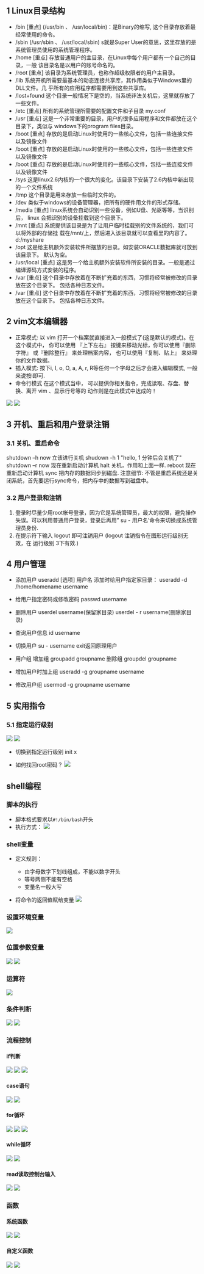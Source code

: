 ## 1 Linux目录结构
- /bin [重点] 
(/usr/bin 、 /usr/local/bin)：是Binary的缩写, 这个目录存放着最经常使用的命令。
- /sbin (/usr/sbin 、 /usr/local/sbin)
s就是Super User的意思，这里存放的是系统管理员使用的系统管理程序。
- /home [重点]
存放普通用户的主目录，在Linux中每个用户都有一个自己的目录，一般
该目录名是以用户的账号命名的。
- /root [重点]
该目录为系统管理员，也称作超级权限者的用户主目录。
- /lib
系统开机所需要最基本的动态连接共享库，其作用类似于Windows里的DLL文件。几
乎所有的应用程序都需要用到这些共享库。
- /lost+found
这个目录一般情况下是空的，当系统非法关机后，这里就存放了一些文件。
- /etc [重点]
所有的系统管理所需要的配置文件和子目录 my.conf
- /usr [重点]
这是一个非常重要的目录，用户的很多应用程序和文件都放在这个目录下，类似与
windows下的program files目录。
- /boot [重点]
存放的是启动Linux时使用的一些核心文件，包括一些连接文件以及镜像文件
- /boot [重点]
存放的是启动Linux时使用的一些核心文件，包括一些连接文件以及镜像文件
- /boot [重点]
存放的是启动Linux时使用的一些核心文件，包括一些连接文件以及镜像文件
-  /sys
这是linux2.6内核的一个很大的变化。该目录下安装了2.6内核中新出现的一个文件系统
- /tmp
这个目录是用来存放一些临时文件的。
- /dev
类似于windows的设备管理器，把所有的硬件用文件的形式存储。
- /media [重点]
linux系统会自动识别一些设备，例如U盘、光驱等等，当识别后， linux
会把识别的设备挂载到这个目录下。
-  /mnt [重点]
系统提供该目录是为了让用户临时挂载别的文件系统的，我们可以将外部的存储挂
载在/mnt/上，然后进入该目录就可以查看里的内容了。 d:/myshare
-  /opt
这是给主机额外安装软件所摆放的目录。如安装ORACLE数据库就可放到该目录下。
默认为空。
- /usr/local [重点]
这是另一个给主机额外安装软件所安装的目录。一般是通过编译源码方式安装的程序。
- /var [重点]
这个目录中存放着在不断扩充着的东西，习惯将经常被修改的目录放在这个目录下。
包括各种日志文件。
- /var [重点]
这个目录中存放着在不断扩充着的东西，习惯将经常被修改的目录放在这个目录下。
包括各种日志文件。

## 2 vim文本编辑器
- 正常模式:
以 vim 打开一个档案就直接进入一般模式了(这是默认的模式)。在这个模式中， 你可以使用
『上下左右』 按键来移动光标，你可以使用『删除字符』 或『删除整行』 来处理档案内容，
也可以使用『复制、贴上』 来处理你的文件数据。
- 插入模式:
按下i, I, o, O, a, A, r, R等任何一个字母之后才会进入编辑模式, 一般来说按i即可.
- 命令行模式
在这个模式当中， 可以提供你相关指令，完成读取、存盘、替换、离开 vim 、显示行号等的
动作则是在此模式中达成的！

![](img/2022-04-15-17-33-44.png)
![](img/2022-04-15-17-34-02.png)

## 3 开机、重启和用户登录注销
### 3.1 关机、重启命令
shutdown –h now 立该进行关机
shudown -h 1 "hello, 1 分钟后会关机了"
shutdown –r now 现在重新启动计算机
halt 关机，作用和上面一样.
reboot 现在重新启动计算机
sync 把内存的数据同步到磁盘.
注意细节:
不管是重启系统还是关闭系统，首先要运行sync命令，把内存中的数据写到磁盘中。

### 3.2 用户登录和注销
1) 登录时尽量少用root帐号登录，因为它是系统管理员，最大的权限，避免操作失误。可以利用普通用户登录，登录后再用” su - 用户名’命令来切换成系统管理员身份.
2) 在提示符下输入 logout 即可注销用户
(logout 注销指令在图形运行级别无效，在 运行级别 3下有效.)

## 4 用户管理
- 添加用户
useradd [选项] 用户名
添加时给用户指定家目录：
useradd -d /home/homename username

- 给用户指定密码或修改密码
passwd username

- 删除用户
userdel username(保留家目录)
userdel - r username(删除家目录)

- 查询用户信息
id username

- 切换用户
su - username
exit返回原理用户

- 用户组
增加组
groupadd groupname
删除组
groupdel groupname

- 增加用户时加上组
useradd -g groupname username

- 修改用户组
usermod -g groupname username

## 5 实用指令
### 5.1 指定运行级别
![](img/2022-04-17-16-54-41.png)
![](img/2022-04-17-16-54-52.png)

- 切换到指定运行级别
init x

- 如何找回root密码？
![](img/2022-04-17-16-56-37.png)

## shell编程
### 脚本的执行
- 脚本格式要求以`#!/bin/bash`开头
- 执行方式：
![](img/2022-04-21-16-12-55.png)

### shell变量
- 定义规则：
    - 由字母数字下划线组成，不能以数字开头
    - 等号两侧不能有空格
    - 变量名一般大写

- 将命令的返回值赋给变量
![](img/%20%20%20%20-%20A=`ls%20-la`.png)

### 设置环境变量
![](img/2022-04-21-16-17-55.png)

### 位置参数变量
![](img/2022-04-21-16-18-58.png)
![](img/2022-04-21-16-19-28.png)

### 运算符
![](img/2022-04-21-16-20-08.png)

### 条件判断
![](img/2022-04-21-16-22-56.png)
![](img/2022-04-21-16-23-05.png)

### 流程控制
#### if判断
![](img/2022-04-21-16-30-30.png)
![](img/2022-04-21-16-29-58.png)
![](img/2022-04-21-16-31-23.png)

#### case语句
![](img/2022-04-21-16-30-59.png)
![](img/2022-04-21-16-31-47.png)

#### for循环
![](img/2022-04-21-16-32-10.png)
![](img/2022-04-21-16-34-22.png)
![](img/2022-04-21-16-34-12.png)

#### while循环
![](img/2022-04-21-16-35-16.png)
![](img/2022-04-21-16-35-47.png)

#### read读取控制台输入
![](img/2022-04-21-16-36-32.png)
![](img/2022-04-21-16-36-52.png)

### 函数
#### 系统函数
![](img/2022-04-21-16-37-56.png)
![](img/2022-04-21-16-39-27.png)

#### 自定义函数
![](img/2022-04-21-16-40-05.png)
![](img/2022-04-21-16-40-32.png)
